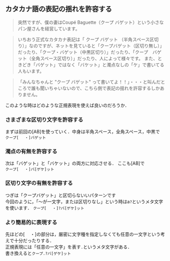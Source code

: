 ## カタカナ語の表記の揺れを許容する

> 突然ですが、僕の妻はCoupé Baguette（クープ バゲット）という小さなパン屋さんを経営しています。  

>いちおう正式なカタカナ表記は「 クープ バゲット （半角スペース区切り）」なのですが、ネットを見ていると「クープバゲット（区切り無し）」だったり、「クープ・バゲット（中黒区切り）」だったり、「クープ　バゲット（全角スペース区切り）」だったり、人によって様々です。
また、ときどき「バゲット」ではなく「バケット」と濁点なしの「ケ」で書いてる人もいます。  

> 「みんなちゃんと "クープ バゲット" って書いてよ！！」・・・と叫んだところで誰も聞いちゃいないので、こちら側で表記の揺れを許容するしかありません。  

このような時はどのような正規表現を使えば良いのだろうか．

### さまざまな区切り文字を許容する

まずは前回の[AB]を使っていく．中身は半角スペース，全角スペース，中黒で  
`クープ[ 　・]バゲット`

### 濁点の有無を許容する

次は「バゲット」と「バケット」の両方に対応させる．
ここも[AB]で   
`クープ[ 　・]バ[ゲケ]ット`

### 区切り文字の有無を許容する

つぎは「クープバゲット」と区切らないいパターンです  
今回のように，「〜が一文字，または区切りなし」という時はa`?`というメタ文字を使います．
`クープ[ 　・]?バ[ゲケ]ット`


### より簡易的に表現する

先ほどの[ 　・]の部分は，厳密に文字種を指定しなくても任意の一文字という考えで十分だったりする．  
正規表現には「任意の一文字」を表す`.`というメタ文字がある．  
書き換えると`クープ.?バ[ゲケ]ット`

